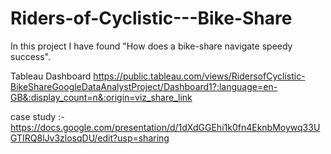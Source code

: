 # Riders-of-Cyclistic---Bike-Share
In this project I have found "How does a bike-share navigate speedy success".


Tableau Dashboard https://public.tableau.com/views/RidersofCyclistic-BikeShareGoogleDataAnalystProject/Dashboard1?:language=en-GB&:display_count=n&:origin=viz_share_link


case study :- https://docs.google.com/presentation/d/1dXdGGEhi1k0fn4EknbMoywq33UGTIRQ8lJv3zlosqDU/edit?usp=sharing
